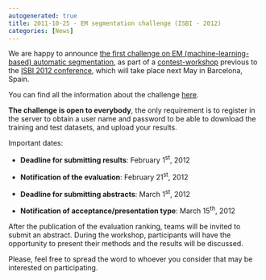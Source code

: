 ```yaml
---
autogenerated: true
title: 2011-10-25 - EM segmentation challenge (ISBI - 2012)
categories: [News]
---
```


We are happy to announce [the first challenge on EM (machine-learning-based) automatic segmentation](/events/isbi-2012-segmentation-challenge), as part of a [contest-workshop](http://www.biomedicalimaging.org/index.php/programme/contestworkshops?showall=&start=2) previous to the [ISBI 2012 conference](http://www.biomedicalimaging.org/index.php), which will take place next May in Barcelona, Spain.

You can find all the information about the challenge [ here](/events/isbi-2012-segmentation-challenge).

**The challenge is open to everybody**, the only requirement is to register in the server to obtain a user name and password to be able to download the training and test datasets, and upload your results.

Important dates:

-   **Deadline for submitting results**: February 1<sup>st</sup>, 2012

<!-- -->

-   **Notification of the evaluation**: February 21<sup>st</sup>, 2012

<!-- -->

-   **Deadline for submitting abstracts**: March 1<sup>st</sup>, 2012

<!-- -->

-   **Notification of acceptance/presentation type**: March 15<sup>th</sup>, 2012

After the publication of the evaluation ranking, teams will be invited to submit an abstract. During the workshop, participants will have the opportunity to present their methods and the results will be discussed.

Please, feel free to spread the word to whoever you consider that may be interested on participating.


